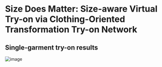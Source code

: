 # Size Does Matter: Size-aware Virtual Try-on via Clothing-Oriented Transformation Try-on Network
## Single-garment try-on results

![image](https://github.com/cotton6/COTTON-size-does-matter/blob/main/0.jpg)
